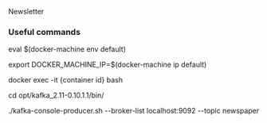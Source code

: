 Newsletter

### Useful commands

eval $(docker-machine env default)

export DOCKER_MACHINE_IP=$(docker-machine ip default)

docker exec -it {container id} bash

cd opt/kafka_2.11-0.10.1.1/bin/

./kafka-console-producer.sh --broker-list localhost:9092 --topic newspaper
